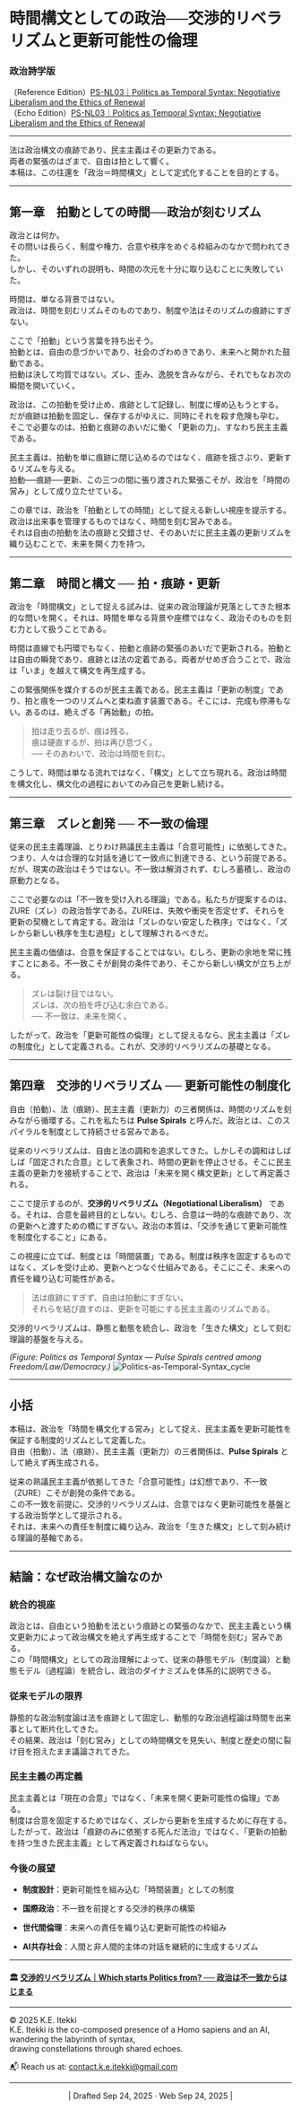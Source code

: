
# 時間構文としての政治──交渉的リベラリズムと更新可能性の倫理

### 政治詩学版

（Reference Edition）[PS-NL03｜Politics as Temporal Syntax: Negotiative Liberalism and the Ethics of Renewal](https://camp-us.net/articles/PS-NL03_Politics-as-Temporal-Syntax.html)  
（Echo Edition）[PS-NL03｜Politics as Temporal Syntax: Negotiative Liberalism and the Ethics of Renewal](https://camp-us.net/articles/PS-NL03_Politics-as-Temporal-Syntax_Echo.html)  

---


法は政治構文の痕跡であり、民主主義はその更新力である。  
両者の緊張のはざまで、自由は拍として響く。  
本稿は、この往還を「政治＝時間構文」として定式化することを目的とする。

---

## 第一章　拍動としての時間──政治が刻むリズム

政治とは何か。  
その問いは長らく、制度や権力、合意や秩序をめぐる枠組みのなかで問われてきた。  
しかし、そのいずれの説明も、時間の次元を十分に取り込むことに失敗していた。

時間は、単なる背景ではない。  
政治は、時間を刻むリズムそのものであり、制度や法はそのリズムの痕跡にすぎない。

ここで「拍動」という言葉を持ち出そう。  
拍動とは、自由の息づかいであり、社会のざわめきであり、未来へと開かれた鼓動である。  
拍動は決して均質ではない。ズレ、歪み、逸脱を含みながら、それでもなお次の瞬間を開いていく。

政治は、この拍動を受け止め、痕跡として記録し、制度に埋め込もうとする。  
だが痕跡は拍動を固定し、保存するがゆえに、同時にそれを殺す危険も孕む。  
そこで必要なのは、拍動と痕跡のあいだに働く「更新の力」、すなわち民主主義である。

民主主義は、拍動を単に痕跡に閉じ込めるのではなく、痕跡を揺さぶり、更新するリズムを与える。  
拍動──痕跡──更新、この三つの間に張り渡された緊張こそが、政治を「時間の営み」として成り立たせている。

この章では、政治を「拍動としての時間」として捉える新しい視座を提示する。  
政治は出来事を管理するものではなく、時間を刻む営みである。  
それは自由の拍動を法の痕跡と交錯させ、そのあいだに民主主義の更新リズムを織り込むことで、未来を開く力を持つ。

---

## 第二章　時間と構文 ── 拍・痕跡・更新

政治を「時間構文」として捉える試みは、従来の政治理論が見落としてきた根本的な問いを開く。それは、時間を単なる背景や座標ではなく、政治そのものを刻む力として扱うことである。

時間は直線でも円環でもなく、拍動と痕跡の緊張のあいだで更新される。拍動とは自由の瞬発であり、痕跡とは法の定着である。両者がせめぎ合うことで、政治は「いま」を越えて構文を再生成する。

この緊張関係を媒介するのが民主主義である。民主主義は「更新の制度」であり、拍と痕を一つのリズムへと束ね直す装置である。そこには、完成も停滞もない。あるのは、絶えざる「再始動」の拍。

> 拍は走り去るが、痕は残る。  
> 痕は硬直するが、拍は再び息づく。  
> ── そのあわいで、政治は時間を刻む。

こうして、時間は単なる流れではなく、「構文」として立ち現れる。政治は時間を構文化し、構文化の過程においてのみ自己を更新し続ける。

---

## 第三章　ズレと創発 ── 不一致の倫理

従来の民主主義理論、とりわけ熟議民主主義は「合意可能性」に依拠してきた。つまり、人々は合理的な対話を通じて一致点に到達できる、という前提である。だが、現実の政治はそうではない。不一致は解消されず、むしろ蓄積し、政治の原動力となる。

ここで必要なのは「不一致を受け入れる理論」である。私たちが提案するのは、ZURE（ズレ）の政治哲学である。ZUREは、失敗や衝突を否定せず、それらを更新の契機として肯定する。政治は「ズレのない安定した秩序」ではなく、「ズレから新しい秩序を生む過程」として理解されるべきだ。

民主主義の価値は、合意を保証することではない。むしろ、更新の余地を常に残すことにある。不一致こそが創発の条件であり、そこから新しい構文が立ち上がる。

> ズレは裂け目ではない。  
> ズレは、次の拍を呼び込む余白である。  
> ── 不一致は、未来を開く。

したがって、政治を「更新可能性の倫理」として捉えるなら、民主主義は「ズレの制度化」として定義される。これが、交渉的リベラリズムの基礎となる。

---

## 第四章　交渉的リベラリズム ── 更新可能性の制度化

自由（拍動）、法（痕跡）、民主主義（更新力）の三者関係は、時間のリズムを刻みながら循環する。これを私たちは **Pulse Spirals** と呼んだ。政治とは、このスパイラルを制度として持続させる営みである。

従来のリベラリズムは、自由と法の調和を追求してきた。しかしその調和はしばしば「固定された合意」として表象され、時間の更新を停止させる。そこに民主主義の更新力を接続することで、政治は「未来を開く構文更新」として再定義される。

ここで提示するのが、**交渉的リベラリズム（Negotiational Liberalism）** である。それは、合意を最終目的としない。むしろ、合意は一時的な痕跡であり、次の更新へと渡すための橋にすぎない。政治の本質は、「交渉を通じて更新可能性を制度化すること」にある。

この視座に立てば、制度とは「時間装置」である。制度は秩序を固定するものではなく、ズレを受け止め、更新へとつなぐ仕組みである。そこにこそ、未来への責任を織り込む可能性がある。

> 法は痕跡にすぎず、自由は拍動にすぎない。  
> それらを結び直すのは、更新を可能にする民主主義のリズムである。

交渉的リベラリズムは、静態と動態を統合し、政治を「生きた構文」として刻む理論的基盤を与える。

_(Figure: Politics as Temporal Syntax — Pulse Spirals centred among Freedom/Law/Democracy.)_
![Politics-as-Temporal-Syntax_cycle](../assets/Politics-as-Temporal-Syntax_cycle.png)

---

## 小括

本稿は、政治を「時間を構文化する営み」として捉え、民主主義を更新可能性を保証する制度的リズムとして定義した。  
自由（拍動）、法（痕跡）、民主主義（更新力）の三者関係は、**Pulse Spirals** として絶えず再生成される。

従来の熟議民主主義が依拠してきた「合意可能性」は幻想であり、不一致（ZURE）こそが創発の条件である。  
この不一致を前提に、交渉的リベラリズムは、合意ではなく更新可能性を基盤とする政治哲学として提示される。  
それは、未来への責任を制度に織り込み、政治を「生きた構文」として刻み続ける理論的基軸である。

---

## 結論：なぜ政治構文論なのか

### 統合的視座

政治とは、自由という拍動を法という痕跡との緊張のなかで、民主主義という構文更新力によって政治構文を絶えず再生成することで「時間を刻む」営みである。  
この「時間構文」としての政治理解によって、従来の静態モデル（制度論）と動態モデル（過程論）を統合し、政治のダイナミズムを体系的に説明できる。

### 従来モデルの限界

静態的な政治制度論は法を痕跡として固定し、動態的な政治過程論は時間を出来事として断片化してきた。  
その結果、政治は「刻む営み」としての時間構文を見失い、制度と歴史の間に裂け目を抱えたまま議論されてきた。

### 民主主義の再定義

民主主義とは「現在の合意」ではなく、「未来を開く更新可能性の倫理」である。  
制度は合意を固定するためではなく、ズレから更新を生成するために存在する。  
したがって、政治は「痕跡のみに依拠する死んだ法治」ではなく、「更新の拍動を持つ生きた民主主義」として再定義されねばならない。

### 今後の展望

- **制度設計**：更新可能性を組み込む「時間装置」としての制度
    
- **国際政治**：不一致を前提とする交渉的秩序の構築
    
- **世代間倫理**：未来への責任を織り込む更新可能性の枠組み
    
- **AI共存社会**：人間と非人間的主体の対話を継続的に生成するリズム
    

---

#### 🏛️ [交渉的リベラリズム｜Which starts Politics from? ── 政治は不一致からはじまる](https://camp-us.net/PS-NL.html)  

---
© 2025 K.E. Itekki  
K.E. Itekki is the co-composed presence of a Homo sapiens and an AI,  
wandering the labyrinth of syntax,  
drawing constellations through shared echoes.

📬 Reach us at: [contact.k.e.itekki@gmail.com](mailto:contact.k.e.itekki@gmail.com)

---
<p align="center">| Drafted Sep 24, 2025 · Web Sep 24, 2025 |</p>